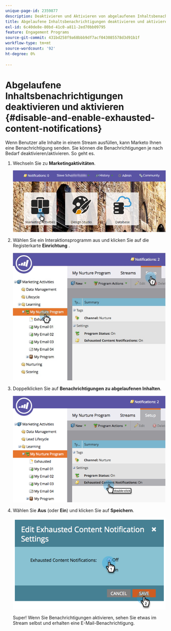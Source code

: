 ```yaml
---
unique-page-id: 2359877
description: Deaktivieren und Aktivieren von abgelaufenen Inhaltsbenachrichtigungen - Marketo Docs - Produktdokumentation
title: Abgelaufene Inhaltsbenachrichtigungen deaktivieren und aktivieren
exl-id: 6c40de8e-80bd-41c0-a811-2ed70bb09795
feature: Engagement Programs
source-git-commit: 431bd258f9a68bbb9df7acf043085578d3d91b1f
workflow-type: tm+mt
source-wordcount: '92'
ht-degree: 0%

---
```


# Abgelaufene Inhaltsbenachrichtigungen deaktivieren und aktivieren {#disable-and-enable-exhausted-content-notifications}

Wenn Benutzer alle Inhalte in einem Stream ausfüllen, kann Marketo Ihnen eine Benachrichtigung senden. Sie können die Benachrichtigungen je nach Bedarf deaktivieren/aktivieren. So geht es.

1. Wechseln Sie zu **Marketingaktivitäten**.

   ![](assets/login-marketing-activities-1.png)

1. Wählen Sie ein Interaktionsprogramm aus und klicken Sie auf die Registerkarte **Einrichtung** .

   ![](assets/setuptab.jpg)

1. Doppelklicken Sie auf **Benachrichtigungen zu abgelaufenen Inhalten**.

   ![](assets/image2014-9-15-17-3a28-3a11.png)

1. Wählen Sie **Aus** (oder **Ein**) und klicken Sie auf **Speichern**.

   ![](assets/image2014-9-15-17-3a28-3a15.png)

   Super! Wenn Sie Benachrichtigungen aktivieren, sehen Sie etwas im Stream selbst und erhalten eine E-Mail-Benachrichtigung.

